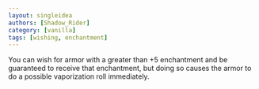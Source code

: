 ```yaml
---
layout: singleidea
authors: [Shadow_Rider]
category: [vanilla]
tags: [wishing, enchantment]
---
```

You can wish for armor with a greater than +5 enchantment and be guaranteed to
receive that enchantment, but doing so causes the armor to do a possible
vaporization roll immediately.
